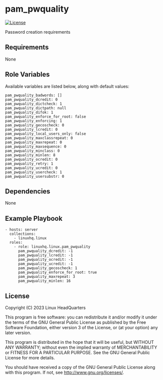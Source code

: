 # pam\_pwquality

[![License](https://img.shields.io/badge/license-GPLv3-lightgreen)](https://www.gnu.org/licenses/gpl-3.0.en.html#license-text)

Password creation requirements

## Requirements

None

## Role Variables

Available variables are listed below, along with default values:

    pam_pwquality_badwords: []
    pam_pwquality_dcredit: 0
    pam_pwquality_dictcheck: 1
    pam_pwquality_dictpath: null
    pam_pwquality_difok: 1
    pam_pwquality_enforce_for_root: false
    pam_pwquality_enforcing: 1
    pam_pwquality_gecoscheck: 0
    pam_pwquality_lcredit: 0
    pam_pwquality_local_users_only: false
    pam_pwquality_maxclassrepeat: 0
    pam_pwquality_maxrepeat: 0
    pam_pwquality_maxsequence: 0
    pam_pwquality_minclass: 0
    pam_pwquality_minlen: 8
    pam_pwquality_ocredit: 0
    pam_pwquality_retry: 1
    pam_pwquality_ucredit: 0
    pam_pwquality_usercheck: 1
    pam_pwquality_usersubstr: 0

## Dependencies

None

## Example Playbook

    - hosts: server
      collections:
        - linuxhq.linux
      roles:
        - role: linuxhq.linux.pam_pwquality
          pam_pwquality_dcredit: -1
          pam_pwquality_lcredit: -1
          pam_pwquality_ocredit: -1
          pam_pwquality_ucredit: -1
          pam_pwquality_gecoscheck: 1
          pam_pwquality_enforce_for_root: true
          pam_pwquality_maxrepeat: 3
          pam_pwquality_minlen: 16

## License

Copyright (C) 2023 Linux HeadQuarters

This program is free software: you can redistribute it and/or modify
it under the terms of the GNU General Public License as published by
the Free Software Foundation, either version 3 of the License, or
(at your option) any later version.

This program is distributed in the hope that it will be useful,
but WITHOUT ANY WARRANTY; without even the implied warranty of
MERCHANTABILITY or FITNESS FOR A PARTICULAR PURPOSE. See the
GNU General Public License for more details.

You should have received a copy of the GNU General Public License
along with this program. If not, see <http://www.gnu.org/licenses/>.
